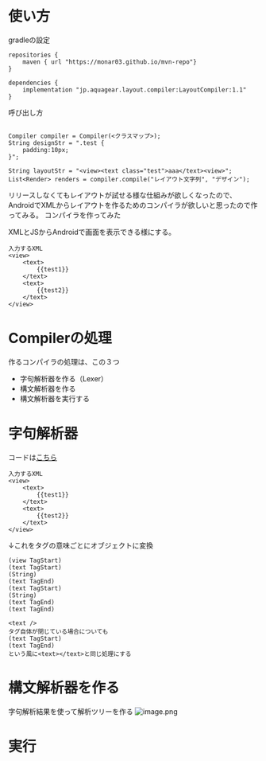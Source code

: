 # 使い方
gradleの設定

```
repositories {
    maven { url "https://monar03.github.io/mvn-repo"}
}

dependencies {
    implementation "jp.aquagear.layout.compiler:LayoutCompiler:1.1"
}
```

呼び出し方

```

Compiler compiler = Compiler(<クラスマップ>);
String designStr = ".test {
    padding:10px;
}";

String layoutStr = "<view><text class="test">aaa</text><view>";
List<Render> renders = compiler.compile("レイアウト文字列", "デザイン");
```

リリースしなくてもレイアウトが試せる様な仕組みが欲しくなったので、AndroidでXMLからレイアウトを作るためのコンパイラが欲しいと思ったので作ってみる。
コンパイラを作ってみた

XMLとJSからAndroidで画面を表示できる様にする。

```
入力するXML
<view>
    <text>
        {{test1}}
    </text>
    <text>
        {{test2}}
    </text>
</view>
```

# Compilerの処理
作るコンパイラの処理は、この３つ
* 字句解析器を作る（Lexer）
* 構文解析器を作る
* 構文解析器を実行する

# 字句解析器
コードは[こちら](https://github.com/monar03/LayoutCompiler/blob/master/src/jp/aquagear/layout/compiler/render/lexer/Lexer.java)

```
入力するXML
<view>
    <text>
        {{test1}}
    </text>
    <text>
        {{test2}}
    </text>
</view>
```
↓これをタグの意味ごとにオブジェクトに変換

```
(view TagStart)
(text TagStart)
(String)
(text TagEnd)
(text TagStart)
(String)
(text TagEnd)
(text TagEnd)
```

```
<text />
タグ自体が閉じている場合についても
(text TagStart)
(text TagEnd)
という風に<text></text>と同じ処理にする
```

# 構文解析器を作る
字句解析結果を使って解析ツリーを作る
![image.png](https://qiita-image-store.s3.ap-northeast-1.amazonaws.com/0/449882/1fa16568-0901-db00-43ae-d8e4c36475d5.png)

# 実行
